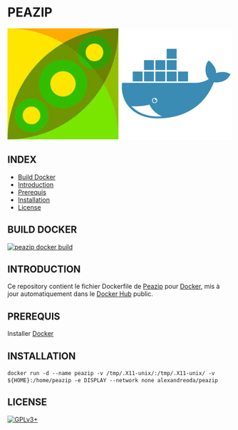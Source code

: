 # PEAZIP

![peazip](https://raw.githubusercontent.com/oda-alexandre/peazip/master/img/logo-peazip.png) ![docker](https://raw.githubusercontent.com/oda-alexandre/peazip/master/img/logo-docker.png)


## INDEX

- [Build Docker](#BUILD)
- [Introduction](#INTRODUCTION)
- [Prerequis](#PREREQUIS)
- [Installation](#INSTALLATION)
- [License](#LICENSE)


## BUILD DOCKER

[![peazip docker build](https://img.shields.io/docker/build/alexandreoda/peazip.svg)](https://hub.docker.com/r/alexandreoda/peazip)


## INTRODUCTION

Ce repository contient le fichier Dockerfile de [Peazip](http://www.peazip.org/) pour [Docker](https://www.docker.com), mis à jour automatiquement dans le [Docker Hub](https://hub.docker.com/r/alexandreoda/peazip/) public.


## PREREQUIS

Installer [Docker](https://www.docker.com)


## INSTALLATION

```
docker run -d --name peazip -v /tmp/.X11-unix/:/tmp/.X11-unix/ -v ${HOME}:/home/peazip -e DISPLAY --network none alexandreoda/peazip
```


## LICENSE

[![GPLv3+](http://gplv3.fsf.org/gplv3-127x51.png)](https://github.com/oda-alexandre/peazip/blob/master/LICENSE)
